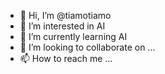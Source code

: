 - 👋 Hi, I’m @tiamotiamo
- 👀 I’m interested in AI
- 🌱 I’m currently learning AI
- 💞️ I’m looking to collaborate on ...
- 📫 How to reach me ...

<!---
tiamotiamo/tiamotiamo is a ✨ special ✨ repository because its `README.md` (this file) appears on your GitHub profile.
You can click the Preview link to take a look at your changes.
--->
